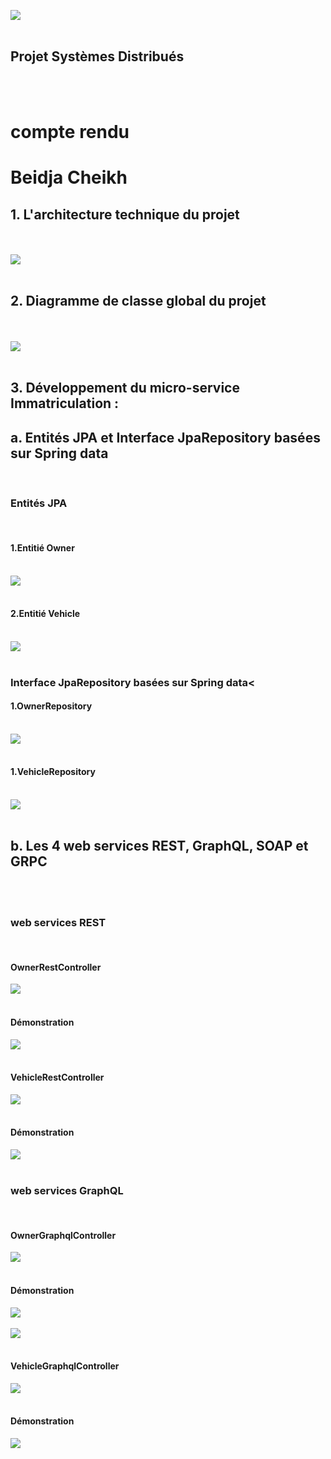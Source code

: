 <img src="captures/img.png"><br><br>
<h2>Projet Systèmes Distribués</h2><br><br>
<h1>compte rendu</h1>
<h1>Beidja Cheikh</h1>
<h2>1. L'architecture technique du projet</h2><br><br>
<img src="captures/img1.png"><br><br>
<h2>2. Diagramme de classe global du projet</h2><br><br>
<img src="captures/img2.jpg"><br><br>
<h2>3. Développement du micro-service Immatriculation :</h2>
<h2>a. Entités JPA et Interface JpaRepository basées sur Spring data</h2><br>
<h3>Entités JPA</h3><br>
<h4>1.Entitié Owner</h4><br>
<img src="captures/img3.png"><br><br>
<h4>2.Entitié Vehicle</h4><br>
<img src="captures/img4.png"><br><br>
<h3>Interface JpaRepository basées sur Spring data<</h3>
<h4>1.OwnerRepository</h4><br>
<img src="captures/img5.png"><br><br>
<h4>1.VehicleRepository</h4><br>
<img src="captures/img6.png"><br><br>
<h2>b. Les 4 web services REST, GraphQL, SOAP et GRPC</h2><br><br>
<h3>web services REST</h3><br>
<h4>OwnerRestController</h4>
<img src="captures/img7.png"><br><br>
<h4>Démonstration</h4>
<img src="captures/img8.png"><br><br>
<h4>VehicleRestController</h4>
<img src="captures/img9.png"><br><br>
<h4>Démonstration</h4>
<img src="captures/img10.png"><br><br>
<h3>web services GraphQL</h3><br>
<h4>OwnerGraphqlController</h4>
<img src="captures/img11.png"><br><br>
<h4>Démonstration</h4>
<img src="captures/img12.png"><br><br>
<img src="captures/img15.png"><br><br>
<h4>VehicleGraphqlController</h4>
<img src="captures/img13.png"><br><br>
<h4>Démonstration</h4>
<img src="captures/img14.png"><br><br>




























